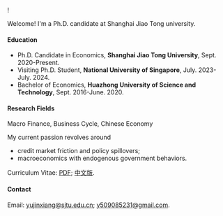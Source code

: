 !

Welcome! I'm a Ph.D. candidate at Shanghai Jiao Tong university. 

#### Education
* Ph.D. Candidate in Economics, **Shanghai Jiao Tong University**, Sept. 2020-Present.
* Visiting Ph.D. Student, **National University of Singapore**, July. 2023-July. 2024.
* Bachelor of Economics, **Huazhong University of Science and Technology**,  Sept. 2016-June. 2020.
 
#### Research Fields
Macro Finance, Business Cycle, Chinese Economy

My current passion revolves around 
* credit market friction and policy spillovers; 
* macroeconomics with endogenous government behaviors.  

Curriculum Vitae:   [PDF](https://yjx-econ.github.io/mypage/static/assets/CV_Jinxiang_Yu_202409.pdf); [中文版](https://yjx-econ.github.io/mypage/static/assets/%E4%BF%9E%E9%94%A6%E7%A5%A5_%E4%B8%AD%E6%96%87%E7%AE%80%E5%8E%86202409.pdf).

#### Contact<p id="contact-info"></p>

Email: [yujinxiang@sjtu.edu.cn](yujinxiang@sjtu.edu.cn); [y509085231@gmail.com](y509085231@gmail.com).


